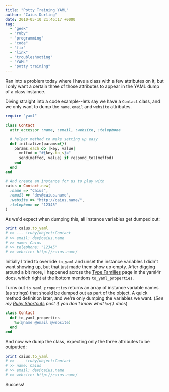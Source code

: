 ```yaml
---
title: "Potty Training YAML"
author: "Caius Durling"
date: 2010-05-10 21:46:17 +0000
tag:
  - "geek"
  - "ruby"
  - "programming"
  - "code"
  - "fix"
  - "link"
  - "troubleshooting"
  - "YAML"
  - "potty training"
---
```


Ran into a problem today where I have a class with a few attributes on it, but I only want a certain three of those attributes to appear in the YAML dump of a class instance.

Diving straight into a code example--lets say we have a `Contact` class, and we only want to dump the `name`, `email` and `website` attributes.

```ruby
require "yaml"

class Contact
  attr_accessor :name, :email, :website, :telephone

  # helper method to make setting up easy
  def initialize(params={})
    params.each do |key, value|
      meffod = "#{key.to_s}="
      send(meffod, value) if respond_to?(meffod)
    end
  end
end

# And create an instance for us to play with
caius = Contact.new(
  :name => "Caius",
  :email => "dev@caius.name",
  :website => "http://caius.name/",
  :telephone => "12345"
)
```

As we'd expect when dumping this, all instance variables get dumped out:

```ruby
print caius.to_yaml
# >> --- !ruby/object:Contact 
# >> email: dev@caius.name
# >> name: Caius
# >> telephone: "12345"
# >> website: http://caius.name/
```

Initially I tried to override `to_yaml` and unset the instance variables I didn't want showing up, but that just made them show up empty. After digging around a bit more, I happened across the [Type Families][] page in the yaml4r docs, which right at the bottom mentions `to_yaml_properties`.

[Type Families]: http://yaml4r.sourceforge.net/doc/page/type_families.htm

Turns out `to_yaml_properties` returns an array of instance variable names (as strings) that should be dumped out as part of the object. A quick method definition later, and we're only dumping the variables we want. (*See my [Ruby Shortcuts][] post if you don't know what `%w()` does*)

[Ruby Shortcuts]: http://caiustheory.com/ruby-shortcuts

```ruby
class Contact
  def to_yaml_properties
    %w(@name @email @website)
  end
end
```

And now we dump the class, expecting only the three attributes to be outputted:

```ruby
print caius.to_yaml
# >> --- !ruby/object:Contact 
# >> name: Caius
# >> email: dev@caius.name
# >> website: http://caius.name/
```

Success!

